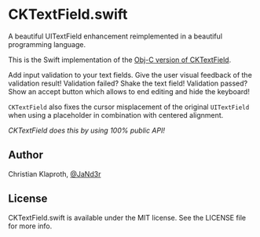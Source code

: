 # CKTextField.swift
A beautiful UITextField enhancement reimplemented in a beautiful programming language.

This is the Swift implementation of the [Obj-C version of CKTextField](https://github.com/JaNd3r/CKTextField).

Add input validation to your text fields. Give the user visual feedback of the validation result! Validation failed? Shake the text field! Validation passed? Show an accept button which allows to end editing and hide the keyboard!

`CKTextField` also fixes the cursor misplacement of the original `UITextField` when using a placeholder in combination with centered alignment. 

_CKTextField does this by using 100% public API!_

## Author

Christian Klaproth, [@JaNd3r](http://twitter.com/JaNd3r)

## License

CKTextField.swift is available under the MIT license. See the LICENSE file for more info.
